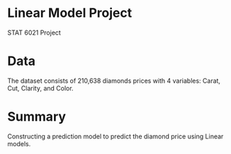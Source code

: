 # Linear Model Project

STAT 6021 Project 

# Data

The dataset consists of 210,638 diamonds prices with 4 variables: Carat, Cut, Clarity, and Color.

# Summary

Constructing a prediction model to predict the diamond price using Linear models.
